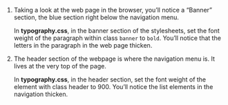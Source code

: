 1. Taking a look at the web page in the browser, you’ll notice a “Banner” section, the blue section right below the navigation menu.

   In **typography.css**, in the banner section of the stylesheets, set the font weight of the paragraph within class `banner` to `bold`. You’ll notice that the letters in the paragraph in the web page thicken.

2. The header section of the webpage is where the navigation menu is. It lives at the very top of the page.

   In **typography.css**, in the header section, set the font weight of the element with class header to 900. You’ll notice the list elements in the navigation thicken.